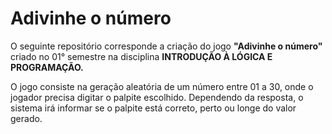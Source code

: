 # Adivinhe o número

<p>O seguinte repositório corresponde a criação do jogo <strong>"Adivinhe o número"</strong> criado no 01° semestre na disciplina <strong>INTRODUÇÃO À LÓGICA E PROGRAMAÇÃO.</strong></p>

<p>O jogo consiste na geração aleatória de um número entre 01 a 30, onde o jogador precisa digitar o palpite escolhido. Dependendo da resposta, o sistema irá informar se o palpite está correto, perto ou longe do valor gerado. </p>
